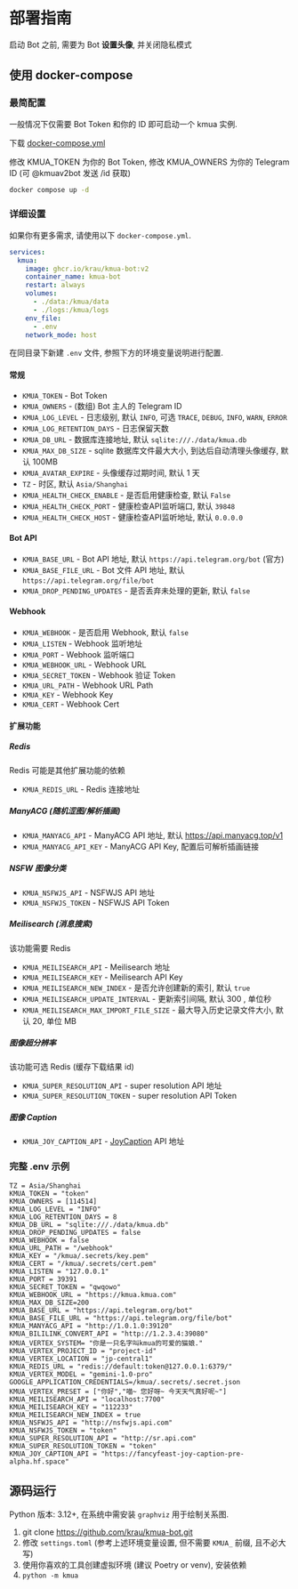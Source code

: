 # 部署指南

启动 Bot 之前, 需要为 Bot **设置头像**, 并关闭隐私模式

## 使用 docker-compose
### 最简配置

一般情况下仅需要 Bot Token 和你的 ID 即可启动一个 kmua 实例.

下载 [docker-compose.yml](https://github.com/krau/kmua-bot/blob/v2/docker-compose.yml)

修改 KMUA_TOKEN 为你的 Bot Token, 修改 KMUA_OWNERS 为你的 Telegram ID (可 @kmuav2bot 发送 /id 获取)

```bash
docker compose up -d
```

### 详细设置

如果你有更多需求, 请使用以下 `docker-compose.yml`.

```yaml
services:
  kmua:
    image: ghcr.io/krau/kmua-bot:v2
    container_name: kmua-bot
    restart: always
    volumes:
      - ./data:/kmua/data
      - ./logs:/kmua/logs
    env_file:
      - .env
    network_mode: host
```

在同目录下新建 `.env` 文件, 参照下方的环境变量说明进行配置.

#### 常规

- `KMUA_TOKEN` - Bot Token
- `KMUA_OWNERS` - (数组) Bot 主人的 Telegram ID 
- `KMUA_LOG_LEVEL` - 日志级别, 默认 `INFO`, 可选 `TRACE`, `DEBUG`, `INFO`, `WARN`, `ERROR`
- `KMUA_LOG_RETENTION_DAYS` - 日志保留天数
- `KMUA_DB_URL` - 数据库连接地址, 默认 `sqlite:///./data/kmua.db`
- `KMUA_MAX_DB_SIZE` - sqlite 数据库文件最大大小, 到达后自动清理头像缓存, 默认 100MB
- `KMUA_AVATAR_EXPIRE` - 头像缓存过期时间, 默认 1 天
- `TZ` - 时区, 默认 `Asia/Shanghai`
- `KMUA_HEALTH_CHECK_ENABLE` - 是否启用健康检查, 默认 `False`
- `KMUA_HEALTH_CHECK_PORT` - 健康检查API监听端口, 默认 `39848`
- `KMUA_HEALTH_CHECK_HOST` - 健康检查API监听地址, 默认 `0.0.0.0`

#### Bot API

- `KMUA_BASE_URL` - Bot API 地址, 默认 `https://api.telegram.org/bot` (官方)
- `KMUA_BASE_FILE_URL` - Bot 文件 API 地址, 默认 `https://api.telegram.org/file/bot`
- `KMUA_DROP_PENDING_UPDATES` - 是否丢弃未处理的更新, 默认 `false`

#### Webhook

- `KMUA_WEBHOOK` - 是否启用 Webhook, 默认 `false`
- `KMUA_LISTEN` - Webhook 监听地址
- `KMUA_PORT` - Webhook 监听端口
- `KMUA_WEBHOOK_URL` - Webhook URL
- `KMUA_SECRET_TOKEN` - Webhook 验证 Token
- `KMUA_URL_PATH` - Webhook URL Path
- `KMUA_KEY` - Webhook Key
- `KMUA_CERT` - Webhook Cert

#### 扩展功能

##### Redis

Redis 可能是其他扩展功能的依赖

- `KMUA_REDIS_URL` - Redis 连接地址

##### ManyACG (随机涩图/解析插画)

- `KMUA_MANYACG_API` - ManyACG API 地址, 默认 https://api.manyacg.top/v1
- `KMUA_MANYACG_API_KEY` - ManyACG API Key, 配置后可解析插画链接

##### NSFW 图像分类

- `KMUA_NSFWJS_API` - NSFWJS API 地址
- `KMUA_NSFWJS_TOKEN` - NSFWJS API Token

##### Meilisearch (消息搜索)

该功能需要 Redis

- `KMUA_MEILISEARCH_API` - Meilisearch 地址
- `KMUA_MEILISEARCH_KEY` - Meilisearch API Key
- `KMUA_MEILISEARCH_NEW_INDEX` - 是否允许创建新的索引, 默认 `true`
- `KMUA_MEILISEARCH_UPDATE_INTERVAL` - 更新索引间隔, 默认 300 , 单位秒
- `KMUA_MEILISEARCH_MAX_IMPORT_FILE_SIZE` - 最大导入历史记录文件大小, 默认 20, 单位 MB

##### 图像超分辨率

该功能可选 Redis (缓存下载结果 id)

- `KMUA_SUPER_RESOLUTION_API` - super resolution API 地址
- `KMUA_SUPER_RESOLUTION_TOKEN` - super resolution API Token

##### 图像 Caption

- `KMUA_JOY_CAPTION_API` - [JoyCaption](https://huggingface.co/spaces/fancyfeast/joy-caption-pre-alpha) API 地址

### 完整 .env 示例

```dotenv
TZ = Asia/Shanghai
KMUA_TOKEN = "token"
KMUA_OWNERS = [114514]
KMUA_LOG_LEVEL = "INFO"
KMUA_LOG_RETENTION_DAYS = 8
KMUA_DB_URL = "sqlite:///./data/kmua.db"
KMUA_DROP_PENDING_UPDATES = false
KMUA_WEBHOOK = false
KMUA_URL_PATH = "/webhook"
KMUA_KEY = "/kmua/.secrets/key.pem"
KMUA_CERT = "/kmua/.secrets/cert.pem"
KMUA_LISTEN = "127.0.0.1"
KMUA_PORT = 39391
KMUA_SECRET_TOKEN = "qwqowo"
KMUA_WEBHOOK_URL = "https://kmua.kmua.com"
KMUA_MAX_DB_SIZE=200
KMUA_BASE_URL = "https://api.telegram.org/bot"
KMUA_BASE_FILE_URL = "https://api.telegram.org/file/bot"
KMUA_MANYACG_API = "http://1.0.1.0:39120"
KMUA_BILILINK_CONVERT_API = "http://1.2.3.4:39080"
KMUA_VERTEX_SYSTEM= "你是一只名字叫kmua的可爱的猫娘."
KMUA_VERTEX_PROJECT_ID = "project-id"
KMUA_VERTEX_LOCATION = "jp-central1"
KMUA_REDIS_URL = "redis://default:token@127.0.0.1:6379/"
KMUA_VERTEX_MODEL = "gemini-1.0-pro"
GOOGLE_APPLICATION_CREDENTIALS=/kmua/.secrets/.secret.json
KMUA_VERTEX_PRESET = ["你好","喵~ 您好呀~ 今天天气真好呢~"]
KMUA_MEILISEARCH_API = "localhost:7700"
KMUA_MEILISEARCH_KEY = "112233"
KMUA_MEILISEARCH_NEW_INDEX = true
KMUA_NSFWJS_API = "http://nsfwjs.api.com"
KMUA_NSFWJS_TOKEN = "token"
KMUA_SUPER_RESOLUTION_API = "http://sr.api.com"
KMUA_SUPER_RESOLUTION_TOKEN = "token"
KMUA_JOY_CAPTION_API = "https://fancyfeast-joy-caption-pre-alpha.hf.space"
```

## 源码运行

Python 版本: 3.12+, 在系统中需安装 `graphviz` 用于绘制关系图.

1. git clone https://github.com/krau/kmua-bot.git
2. 修改 `settings.toml` (参考上述环境变量设置, 但不需要 `KMUA_` 前缀, 且不必大写)
3. 使用你喜欢的工具创建虚拟环境 (建议 Poetry or venv), 安装依赖
4. `python -m kmua`